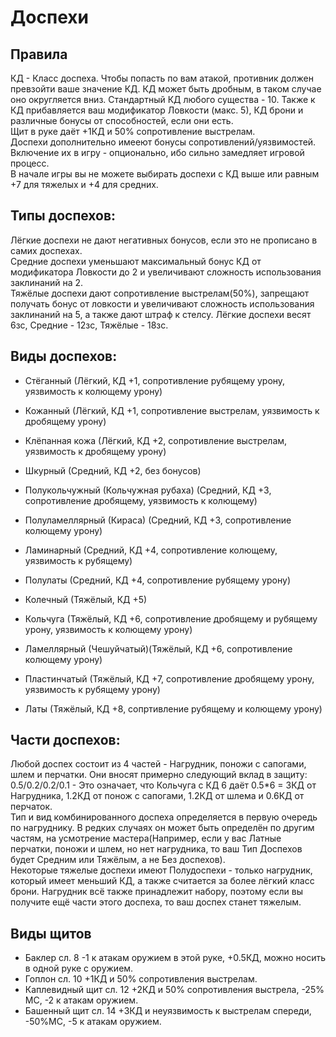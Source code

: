 # Доспехи

## Правила
КД - Класс доспеха. Чтобы попасть по вам атакой, противник должен превзойти ваше значение КД. КД может быть дробным, в таком случае оно округляется вниз. Стандартный КД любого существа - 10. Также к КД прибавляется ваш модификатор Ловкости (макс. 5), КД брони и различные бонусы от способностей, если они есть.  
Щит в руке даёт +1КД и 50% сопротивление выстрелам.  
Доспехи дополнительно имееют бонусы сопротивлений/уязвимостей. Включение их в игру - опционально, ибо сильно замедляет игровой процесс.  
В начале игры вы не можете выбирать доспехи с КД выше или равным +7 для тяжелых и +4 для средних.

## Типы доспехов:
Лёгкие доспехи не дают негативных бонусов, если это не прописано в самих доспехах.  
Средние доспехи уменьшают максимальный бонус КД от модификатора Ловкости до 2 и увеличивают сложность использования заклинаний на 2.  
Тяжёлые доспехи дают сопротивление выстрелам(50%), запрещают получать бонус от ловкости и увеличивают сложность использования заклинаний на 5, а также дают штраф к стелсу.
Лёгкие доспехи весят 6зс, Средние - 12зс, Тяжёлые - 18зс.

## Виды доспехов:
- Стёганный (Лёгкий, КД +1, сопротивление рубящему урону, уязвимость к колющему урону) 
- Кожанный (Лёгкий, КД +1, сопротивление выстрелам, уязвимость к дробящему урону)
- Клёпанная кожа (Лёгкий, КД +2, сопротивление выстрелам, уязвимость к дробящему урону)

- Шкурный (Средний, КД +2, без бонусов)
- Полукольчужный (Кольчужная рубаха) (Средний, КД +3, сопротивление дробящему, уязвимость к колющему)
- Полуламеллярный (Кираса) (Средний, КД +3, сопротивление колющему урону)
- Ламинарный (Средний, КД +4, сопротивление колющему, уязвимость к рубящему) 
- Полулаты (Средний, КД +4, сопротивление рубящему урону)

- Колечный (Тяжёлый, КД +5)
- Кольчуга (Тяжёлый, КД +6, сопротивление дробящему и рубящему урону, уязвимость к колющему урону) 
- Ламеллярный (Чешуйчатый)(Тяжёлый, КД +6, сопротивление колющему урону)
- Пластинчатый (Тяжёлый, КД +7, сопротивление дробящему урону, уязвимость к рубящему урону) 
- Латы (Тяжёлый, КД +8, сопртивление рубящему и колющему урону) 

## Части доспехов:
Любой доспех состоит из 4 частей - Нагрудник, поножи с сапогами, шлем и перчатки. Они вносят примерно следующий вклад в защиту: 0.5/0.2/0.2/0.1 - Это означает, что Кольчуга с КД 6 даёт 0.5*6 = 3КД от Нагрудника, 1.2КД от понож с сапогами, 1.2КД от шлема и 0.6КД от перчаток.  
Тип и вид комбинированного доспеха определяется в первую очередь по нагруднику. В редких случаях он может быть определён по другим частям, на усмотрение мастера(Например, если у вас Латные перчатки, поножи и шлем, но нет нагрудника, то ваш Тип Доспехов будет Средним или Тяжёлым, а не Без доспехов).  
Некоторые тяжелые доспехи имеют Полудоспехи - только нагрудник, который имеет меньший КД, а также считается за более лёгкий класс брони. Нагрудник всё также принадлежит набору, поэтому если вы получите ещё части этого доспеха, то ваш доспех станет тяжелым. 

## Виды щитов

- Баклер сл. 8 -1 к атакам оружием в этой руке, +0.5КД, можно носить в одной руке с оружием.
- Гоплон сл. 10 +1КД и 50% сопротивления выстрелам.
- Каплевидный щит сл. 12 +2КД и 50% сопротивления выстрела, -25% МС, -2 к атакам оружием.
- Башенный щит сл. 14 +3КД и неуязвимость к выстрелам спереди, -50%МС, -5 к атакам оружием. 